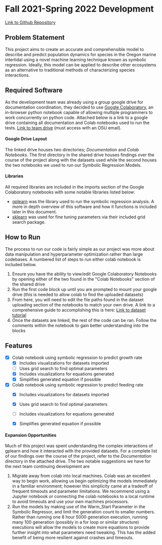 # Fall 2021-Spring 2022 Development

[Link to Github Repository](https://github.com/montsam/OR_Intertidal_ExpPatch_LearningDynamics/tree/main/CodeFreeze2022)

## Problem Statement
This project aims to create an accurate and comprehensible model to describe and predict population dynamics for species in the Oregon marine intertidal using a novel machine learning technique known as symbolic regression. Ideally, this model can be applied to describe other ecosystems as an alternative to traditional methods of characterizing species interactions.

## Required Software
As the development team was already using a group google drive for documentation coordination, they decided to use [Google Colaboratory](https://research.google.com/colaboratory/faq.html), an in-browser python notebook capable of allowing multiple programmers to work concurrently on python code. Attached below is a link to a google drive containing all documentation and Colab notebooks used to run the tests. 
[Link to team drive](https://drive.google.com/drive/folders/1nQV2U_Dj1jwzslvPh9jWLsub_tL8sly2?usp=sharing) (must access with an OSU email).
#### Google Drive Layout
The linked drive houses two directories; *Documentation* and *Colab Notebooks*. The first directory in the shared drive houses findings over the course of the project along with the datasets used while the second houses the two notebooks we used to run our Symbolic Regression Models.

#### Libraries
All required libraries are included in the imports section of the Google Colaboratory notebooks with some notable libraries listed below:
 - [gplearn](https://gplearn.readthedocs.io/en/stable/) was the library used to run the symbolic regression analysis. A more in depth overview of this software and how it functions is included later in this document.
 - [sklearn](https://scikit-learn.org/stable/) was used for fine tuning parameters via their included grid search package.

## How to Run
The process to run our code is fairly simple as our project was more about data manipulation and hyperparameter optimization rather than large codebases. A numbered list of steps to run either colab notebook is included below.

 1. Ensure you have the ability to view/edit Google Colaboratory Notebooks by opening either of the two found in the "Colab Notebooks" section of the shared drive
 2. Run the first code block up until you are prompted to mount your google drive (this is needed to allow colab to find the uploaded datasets)
 3. From here, you will need to edit the file paths found in the dataset uploading section of the notebooks to match your own drive. A link to a comprehensive guide to accomplishing this is here: [Link to dataset tutorial](https://docs.google.com/presentation/d/1As5lJr7xMapC2TLe5i-oFwj3m0TqanhaZU-31tfY-X8/edit?usp=sharing)
 4. Once the datasets are linked, the rest of the code can be ran. Follow the comments within the notebook to gain better understanding into the blocks

## Features
 - [x] Colab notebook using symbolic regression to predict growth rate
	 - [x] Includes visualizations for datasets imported
	 - [ ] Uses grid search to find optimal parameters 
	 - [x] Includes visualizations for equations generated
	 - [x] Simplifies generated equation if possible
 - [x] Colab notebook using symbolic regression to predict feeding rate
	- [x] Includes visualizations for datasets imported
	- [x] Uses grid search to find optimal parameters 
	- [ ] Includes visualizations for equations generated
	- [x] Simplifies generated equation if possible


#### Expansion Opportunities 
Much of this project was spent understanding the complex interactions of gplearn and how it interacted with the provided datasets. For a complete list of our findings over the course of the project, refer to the *Documentation* directory in the attached drive. The two notable suggestions we have for the next team continuing development are

 1. Migrate away from colab into local machines. Colab was an excellent way to begin work, allowing us begin optimizing the models immediately in a familiar environment; however this simplicity came at a tradeoff of frequent timeouts and parameter limitations. We recommend using a Jupyter notebook or connecting the colab notebooks to a local runtime to avoid timeouts and use your own machines processors.
 2. Run the models by making use of the Warm_Start Parameter in the Symbolic Regressor, and limit the generation count to smaller numbers. Rather than running one 8 hour 5000 generation execution, running many 100 generation (possibly in a for loop or similar structure) executions will allow the models to create more equations to provide further insight into what parameters need tweaking. This has the added benefit of being more resilient against crashes and timeouts.

